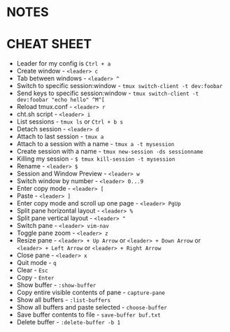 # NOTES

# CHEAT SHEET

* Leader for my config is `Ctrl + a`
* Create window - `<leader> c`
* Tab between windows - `<leader> ^`
* Switch to specific session:window - `tmux switch-client -t dev:foobar`
* Send keys to specific session:window - `tmux switch-client -t dev:foobar "echo hello" ^M^[`
* Reload tmux.conf - `<leader> r`
* cht.sh script - `<leader> i`
* List sessions - `tmux ls` or `Ctrl + b s`
* Detach session - `<leader> d`
* Attach to last session - `tmux a`
* Attach to a session with a name - `tmux a -t mysession`
* Create session with a name - `tmux new-session -ds sessionname`
* Killing my session - `$ tmux kill-session -t mysession`
* Rename - `<leader> $`
* Session and Window Preview - `<leader> w`
* Switch window by number - `<leader> 0...9`
* Enter copy mode - `<leader> [`
* Paste - `<leader> ]`
* Enter copy mode and scroll up one page - `<leader> PgUp`
* Split pane horizontal layout - `<leader> %`
* Split pane vertical layout - `<leader> "`
* Switch pane - `<leader> vim-nav`
* Toggle pane zoom - `<leader> z`
* Resize pane - `<leader> + Up Arrow` or `<leader> + Down Arrow` or `<leader> + Left Arrow` or `<leader> + Right Arrow`
* Close pane - `<leader> x`
* Quit mode - `q`
* Clear - `Esc`
* Copy - `Enter`
* Show buffer - `:show-buffer`
* Copy entire visible contents of pane - `capture-pane`
* Show all buffers - `:list-buffers`
* Show all buffers and paste selected - `choose-buffer`
* Save buffer contents to file - `save-buffer buf.txt`
* Delete buffer - `:delete-buffer -b 1`


